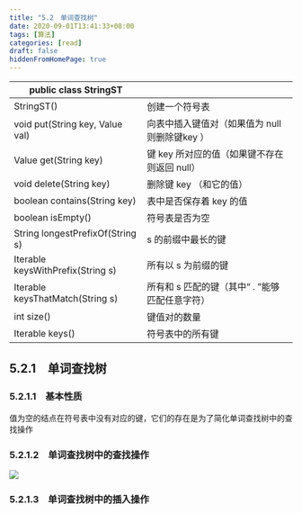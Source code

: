 ```yaml
---
title: "5.2　单词查找树"
date: 2020-09-01T13:41:33+08:00
tags: [算法]
categories: [read]
draft: false
hiddenFromHomePage: true
---
```


| public class StringST<Value>              |                                                |
| ----------------------------------------- | ---------------------------------------------- |
| StringST()                                | 创建一个符号表                                 |
| void put(String key, Value val)           | 向表中插入键值对（如果值为 null 则删除键key ） |
| Value get(String key)                     | 键 key 所对应的值（如果键不存在则返回 null）   |
| void delete(String key)                   | 删除键 key （和它的值）                        |
| boolean contains(String key)              | 表中是否保存着 key 的值                        |
| boolean isEmpty()                         | 符号表是否为空                                 |
| String longestPrefixOf(String s)          | s 的前缀中最长的键                             |
| Iterable<String> keysWithPrefix(String s) | 所有以 s 为前缀的键                            |
| Iterable<String> keysThatMatch(String s)  | 所有和 s 匹配的键（其中“ . ”能够匹配任意字符） |
| int size()                                | 键值对的数量                                   |
| Iterable<String> keys()                   | 符号表中的所有键                               |
## 5.2.1　单词查找树
### 5.2.1.1　基本性质
值为空的结点在符号表中没有对应的键，它们的存在是为了简化单词查找树中的查找操作
### 5.2.1.2　单词查找树中的查找操作
![](/images/read/algorithms/Image00874.gif)
### 5.2.1.3　单词查找树中的插入操作